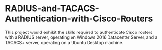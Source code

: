 # RADIUS-and-TACACS-Authentication-with-Cisco-Routers
This project would exhibit the skills required to authenticate Cisco routers with a RADIUS server, operating on Windows 2016 Datacenter Server, and a TACACS+ server, operating on a Ubuntu Desktop machine. 
